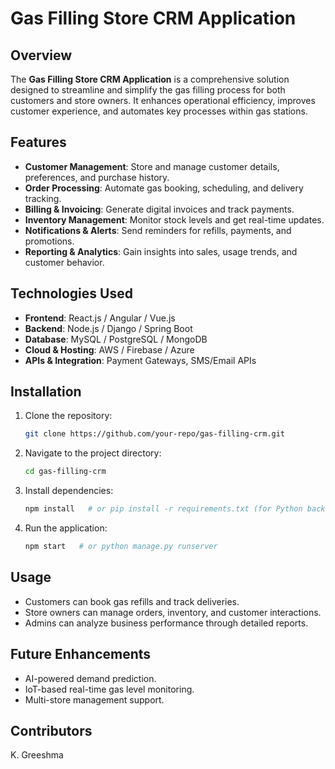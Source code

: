 # Gas Filling Store CRM Application

## Overview
The **Gas Filling Store CRM Application** is a comprehensive solution designed to streamline and simplify the gas filling process for both customers and store owners. It enhances operational efficiency, improves customer experience, and automates key processes within gas stations.

## Features
- **Customer Management**: Store and manage customer details, preferences, and purchase history.
- **Order Processing**: Automate gas booking, scheduling, and delivery tracking.
- **Billing & Invoicing**: Generate digital invoices and track payments.
- **Inventory Management**: Monitor stock levels and get real-time updates.
- **Notifications & Alerts**: Send reminders for refills, payments, and promotions.
- **Reporting & Analytics**: Gain insights into sales, usage trends, and customer behavior.

## Technologies Used
- **Frontend**: React.js / Angular / Vue.js
- **Backend**: Node.js / Django / Spring Boot
- **Database**: MySQL / PostgreSQL / MongoDB
- **Cloud & Hosting**: AWS / Firebase / Azure
- **APIs & Integration**: Payment Gateways, SMS/Email APIs

## Installation
1. Clone the repository:
   ```bash
   git clone https://github.com/your-repo/gas-filling-crm.git
   ```
2. Navigate to the project directory:
   ```bash
   cd gas-filling-crm
   ```
3. Install dependencies:
   ```bash
   npm install   # or pip install -r requirements.txt (for Python backend)
   ```
4. Run the application:
   ```bash
   npm start   # or python manage.py runserver
   ```

## Usage
- Customers can book gas refills and track deliveries.
- Store owners can manage orders, inventory, and customer interactions.
- Admins can analyze business performance through detailed reports.

## Future Enhancements
- AI-powered demand prediction.
- IoT-based real-time gas level monitoring.
- Multi-store management support.

## Contributors
K. Greeshma

